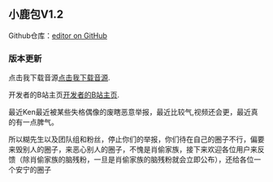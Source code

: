 ## 小鹿包V1.2
Github仓库：[editor on GitHub](https://github.com/Ken-Kano/)


### 版本更新


点击我下载音源[点击我下载音源](www.xiaolvbao.club/stopupdate).


开发者的B站主页[开发者的B站主页](https://space.bilibili.com/248959210).


最近Ken最近被某些失格偶像的废瞎恶意举报，最近比较气,视频还会更，最近真的有一点脾气。

所以糊先生以及团队组和粉丝，停止你们的举报，你们待在自己的圈子不行，偏要来毁别人的圈子，来恶心别人的圈子，不愧是肖偷家族，接下来欢迎各位用户来反馈（除肖偷家族的脑残粉，一旦是肖偷家族的脑残粉就会立即公布），还给各位一个安宁的圈子

